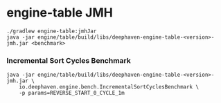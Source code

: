 # engine-table JMH

```
./gradlew engine-table:jmhJar
java -jar engine/table/build/libs/deephaven-engine-table-<version>-jmh.jar <benchmark>
```

### Incremental Sort Cycles Benchmark

```
java -jar engine/table/build/libs/deephaven-engine-table-<version>-jmh.jar \
    io.deephaven.engine.bench.IncrementalSortCyclesBenchmark \
    -p params=REVERSE_START_0_CYCLE_1m 
```
